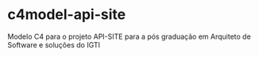 # c4model-api-site
 Modelo C4 para o projeto API-SITE para a pós graduação em Arquiteto de Software e soluções do IGTI
